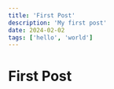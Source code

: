 ```yaml
---
title: 'First Post'
description: 'My first post'
date: 2024-02-02
tags: ['hello', 'world']
---
```


# First Post
